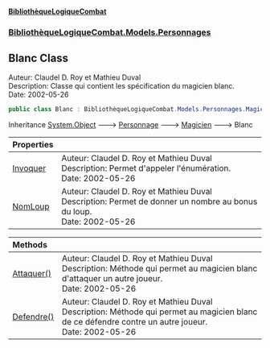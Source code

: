 #### [BibliothèqueLogiqueCombat](readme.md 'readme')
### [BibliothèqueLogiqueCombat.Models.Personnages](readme.md#BibliothèqueLogiqueCombat.Models.Personnages 'BibliothèqueLogiqueCombat.Models.Personnages')

## Blanc Class

Auteur: Claudel D. Roy et Mathieu Duval    
Description: Classe qui contient les spécification du magicien blanc.     
Date:  2002-05-26

```csharp
public class Blanc : BibliothèqueLogiqueCombat.Models.Personnages.Magicien
```

Inheritance [System.Object](https://docs.microsoft.com/en-us/dotnet/api/System.Object 'System.Object') &#129106; [Personnage](BibliothèqueLogiqueCombat.Models.Personnages.Personnage.md 'BibliothèqueLogiqueCombat.Models.Personnages.Personnage') &#129106; [Magicien](BibliothèqueLogiqueCombat.Models.Personnages.Magicien.md 'BibliothèqueLogiqueCombat.Models.Personnages.Magicien') &#129106; Blanc

| Properties | |
| :--- | :--- |
| [Invoquer](BibliothèqueLogiqueCombat.Models.Personnages.Blanc.Invoquer.md 'BibliothèqueLogiqueCombat.Models.Personnages.Blanc.Invoquer') | Auteur: Claudel D. Roy et Mathieu Duval  <br/>Description: Permet d'appeler l'énumération.   <br/>Date:  2002-05-26 |
| [NomLoup](BibliothèqueLogiqueCombat.Models.Personnages.Blanc.NomLoup.md 'BibliothèqueLogiqueCombat.Models.Personnages.Blanc.NomLoup') | Auteur: Claudel D. Roy et Mathieu Duval  <br/>Description: Permet de donner un nombre au bonus du loup.   <br/>Date:  2002-05-26 |

| Methods | |
| :--- | :--- |
| [Attaquer()](BibliothèqueLogiqueCombat.Models.Personnages.Blanc.Attaquer().md 'BibliothèqueLogiqueCombat.Models.Personnages.Blanc.Attaquer()') | Auteur: Claudel D. Roy et Mathieu Duval  <br/>Description: Méthode qui permet au magicien blanc d'attaquer un autre joueur. <br/>Date:  2002-05-26 |
| [Defendre()](BibliothèqueLogiqueCombat.Models.Personnages.Blanc.Defendre().md 'BibliothèqueLogiqueCombat.Models.Personnages.Blanc.Defendre()') | Auteur: Claudel D. Roy et Mathieu Duval  <br/>Description: Méthode qui permet au magicien blanc de ce défendre contre un autre joueur. <br/>Date:  2002-05-26 |
